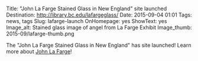 Title: "John La Farge Stained Glass in New England" site launched
Destination: http://library.bc.edu/lafargeglass/
Date: 2015-09-04 01:01 
Tags: news, tags 
Slug: lafarge-launch 
OnHomepage: yes
ShowText: yes
Image_alt: Stained glass image of angel from La Farge Exhibit
Image_thumb: 2015-09/lafarge-thumb.png

The "John La Farge Stained Glass in New England" has site launched! Learn more about <a href="http://library.bc.edu/lafargeglass/">John La Farge</a>!
